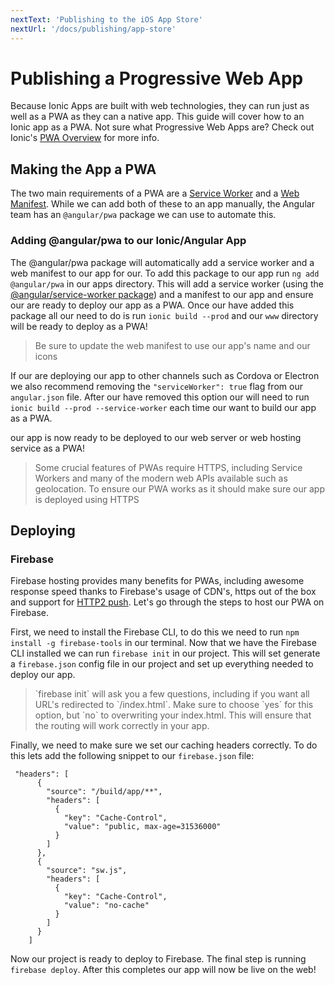 ```yaml
---
nextText: 'Publishing to the iOS App Store'
nextUrl: '/docs/publishing/app-store'
---
```


# Publishing a Progressive Web App

<p class="intro" markdown="1">
Because Ionic Apps are built with web technologies, they can run just as well as a PWA as they can a native app. This guide will cover how to an Ionic app as a PWA. Not sure what Progressive Web Apps are? Check out Ionic's <a href="https://ionicframework.com/pwa" target="_blank">PWA Overview</a> for more info.
</p>

## Making the App a PWA

The two main requirements of a PWA are a [Service Worker](https://developers.google.com/web/fundamentals/primers/service-workers/) and a [Web Manifest](https://developers.google.com/web/fundamentals/web-app-manifest/). While we can add both of these to an app manually, the Angular team has an `@angular/pwa` package we can use to automate this.

### Adding @angular/pwa to our Ionic/Angular App

The @angular/pwa package will automatically add a service worker and a web manifest to our app for our. To add this package to our app run `ng add @angular/pwa` in our apps directory. This will add a service worker (using the [@angular/service-worker package](https://angular.io/guide/service-worker-intro)) and a manifest to our app and ensure our are ready to deploy our app as a PWA. Once our have added this package all our need to do is run `ionic build --prod` and our `www` directory will be ready to deploy as a PWA!

<blockquote>
  <p>Be sure to update the web manifest to use our app's name and our icons</p>
</blockquote>

If our are deploying our app to other channels such as Cordova or Electron we also recommend removing the `"serviceWorker": true` flag from our `angular.json` file. After our have removed this option our will need to run `ionic build --prod --service-worker` each time our want to build our app as a PWA.

our app is now ready to be deployed to our web server or web hosting service as a PWA!

<blockquote>
 <p>Some crucial features of PWAs require HTTPS, including Service Workers and many of the modern web APIs available such as geolocation. To ensure our PWA works as it should make sure our app is deployed using HTTPS</p>
</blockquote>


## Deploying

### Firebase

Firebase hosting provides many benefits for PWAs, including awesome response speed thanks to Firebase's usage of CDN's, https out of the box and support for [HTTP2 push](https://firebase.googleblog.com/2016/09/http2-comes-to-firebase-hosting.html). Let's go through the steps to host our PWA on Firebase.

First, we need to install the Firebase CLI, to do this we need to run `npm install -g firebase-tools` in our terminal. Now that we have the Firebase CLI installed we can run `firebase init` in our project. This will set generate a `firebase.json` config file in our project and set up everything needed to deploy our app.

<blockquote>
  <p>`firebase init` will ask you a few questions, including if you want all URL's redirected to `/index.html`. Make sure to choose `yes` for this option, but `no` to overwriting your index.html. This will ensure that the routing will work correctly in your app.</p>
</blockquote>

Finally, we need to make sure we set our caching headers correctly. To do this lets add the following snippet to our `firebase.json` file:

```
 "headers": [
      {
        "source": "/build/app/**",
        "headers": [
          {
            "key": "Cache-Control",
            "value": "public, max-age=31536000"
          }
        ]
      },
      {
        "source": "sw.js",
        "headers": [
          {
            "key": "Cache-Control",
            "value": "no-cache"
          }
        ]
      }
    ]
```

Now our project is ready to deploy to Firebase. The final step is running `firebase deploy`. After this completes our app will now be live on the web! 
